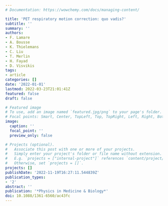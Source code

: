 ```yaml
---
# Documentation: https://wowchemy.com/docs/managing-content/

title: 'PET respiratory motion correction: quo vadis?'
subtitle: ''
summary: ''
authors:
- F. Lamare
- A. Bousse
- K. Thielemans
- C. Liu
- T. Merlin
- H. Fayad
- D. Visvikis
tags:
- article
categories: []
date: '2022-01-01'
lastmod: 2022-03-23T21:01:41Z
featured: false
draft: false

# Featured image
# To use, add an image named `featured.jpg/png` to your page's folder.
# Focal points: Smart, Center, TopLeft, Top, TopRight, Left, Right, BottomLeft, Bottom, BottomRight.
image:
  caption: ''
  focal_point: ''
  preview_only: false

# Projects (optional).
#   Associate this post with one or more of your projects.
#   Simply enter your project's folder or file name without extension.
#   E.g. `projects = ["internal-project"]` references `content/project/deep-learning/index.md`.
#   Otherwise, set `projects = []`.
projects: []
publishDate: '2022-11-19T16:27:11.544839Z'
publication_types:
- '2'
abstract: ''
publication: '*Physics in Medicine & Biology*'
doi: 10.1088/1361-6560/ac43fc
---
```

